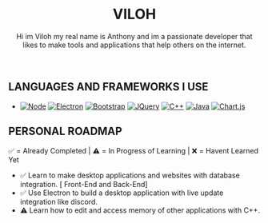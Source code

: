 <a name="readme-top"></a>



<!-- PROJECT LOGO -->
<br />
<div align="center">


  <h1 align="center">VILOH</h1>

  <p align="center">
    Hi im Viloh my real name is Anthony and im a passionate developer that likes to make tools and applications that help others on the internet.
    <br />
    <br />
    <br />
  </p>
</div>





<!-- LANGUAGES -->
## LANGUAGES AND FRAMEWORKS I USE

* [![Node][Node.js]][Node-url] [![Electron][Electron.js]][Electron-url] [![Bootstrap][Bootstrap.com]][Bootstrap-url] [![JQuery][JQuery.com]][JQuery-url] [![C++][cplusplus]][cplusplus-url] [![Java][java]][java-url] [![Chart.js][chart]][chart-url]


<!-- ROADMAP -->
## PERSONAL ROADMAP

✅ = Already Completed | ⚠️ = In Progress of Learning | ❌ = Havent Learned Yet

- ✅ Learn to make desktop applications and websites with database integration. [ Front-End and Back-End]
- ✅ Use Electron to build a desktop application with live update integration like discord.
- ⚠️ Learn how to edit and access memory of other applications with C++.




<!-- MARKDOWN LINKS & IMAGES -->
<!-- https://www.markdownguide.org/basic-syntax/#reference-style-links -->
[Node.js]: https://img.shields.io/badge/node.js-6DA55F?style=for-the-badge&logo=node.js&logoColor=white
[Node-url]: https://nodejs.org/en
[chart]: https://img.shields.io/badge/Chart.js-FF6384?style=for-the-badge&logo=Chart.js&logoColor=white
[chart-url]: https://www.chartjs.org
[java]: https://img.shields.io/badge/Java-ED8B00?style=for-the-badge&logo=openjdk&logoColor=white
[java-url]: https://www.java.com/en/
[cplusplus]: https://img.shields.io/badge/-C++-blue?style=for-the-badge&logo=cplusplus&logoColor=white
[cplusplus-url]: https://cplusplus.com
[Electron.js]: https://img.shields.io/badge/Electron-191970?style=for-the-badge&logo=Electron&logoColor=white
[Electron-url]: https://www.electronjs.org
[Bootstrap.com]: https://img.shields.io/badge/Bootstrap-563D7C?style=for-the-badge&logo=bootstrap&logoColor=white
[Bootstrap-url]: https://getbootstrap.com
[JQuery.com]: https://img.shields.io/badge/jQuery-0769AD?style=for-the-badge&logo=jquery&logoColor=white
[JQuery-url]: https://jquery.com 

